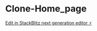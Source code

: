 # Clone-Home_page

[Edit in StackBlitz next generation editor ⚡️](https://stackblitz.com/~/github.com/YashPardhi14/Clone-Home_page)